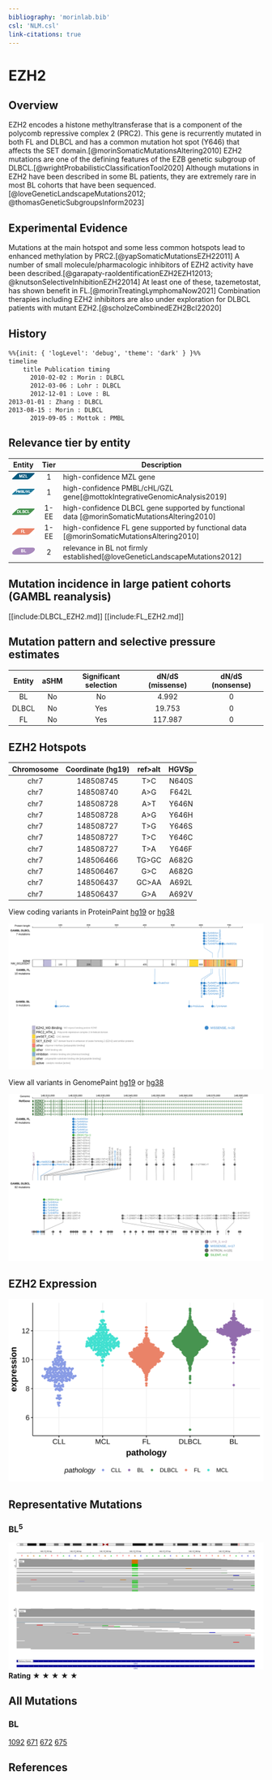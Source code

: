 ```yaml
---
bibliography: 'morinlab.bib'
csl: 'NLM.csl'
link-citations: true
---
```

# EZH2

## Overview
EZH2 encodes a histone methyltransferase that is a component of the polycomb repressive complex 2 (PRC2). 
This gene is recurrently mutated in both FL and DLBCL and has a common mutation hot spot (Y646) that affects the SET domain.[@morinSomaticMutationsAltering2010]
EZH2 mutations are one of the defining features of the EZB genetic subgroup of DLBCL.[@wrightProbabilisticClassificationTool2020] 
Although mutations in EZH2 have been described in some BL patients, they are extremely rare in most BL cohorts that have been sequenced.[@loveGeneticLandscapeMutations2012; @thomasGeneticSubgroupsInform2023] 


## Experimental Evidence

Mutations at the main hotspot and some less common hotspots lead to enhanced methylation by PRC2.[@yapSomaticMutationsEZH22011]
A number of small molecule/pharmacologic inhibitors of EZH2 activity have been described.[@garapaty-raoIdentificationEZH2EZH12013; @knutsonSelectiveInhibitionEZH22014] At least one of these, tazemetostat, has shown benefit in FL.[@morinTreatingLymphomaNow2021] 
Combination therapies including EZH2 inhibitors are also under exploration for DLBCL patients with mutant EZH2.[@scholzeCombinedEZH2Bcl22020]

## History
```mermaid
%%{init: { 'logLevel': 'debug', 'theme': 'dark' } }%%
timeline
    title Publication timing
      2010-02-02 : Morin : DLBCL
      2012-03-06 : Lohr : DLBCL
      2012-12-01 : Love : BL
2013-01-01 : Zhang : DLBCL
2013-08-15 : Morin : DLBCL
      2019-09-05 : Mottok : PMBL
```

## Relevance tier by entity

|Entity|Tier|Description                           |
|:------:|:----:|--------------------------------------|
|![MZL](images/icons/MZL_tier1.png)|1|high-confidence MZL gene|
|![PMBL](images/icons/PMBL_tier1.png)|1|high-confidence PMBL/cHL/GZL gene[@mottokIntegrativeGenomicAnalysis2019]|
|![DLBCL](images/icons/DLBCL_tier1.png) |1-EE   |high-confidence DLBCL gene supported by functional data            [@morinSomaticMutationsAltering2010]|
|![FL](images/icons/FL_tier1.png)    |1-EE   |high-confidence FL gene supported by functional data               [@morinSomaticMutationsAltering2010]|
|![BL](images/icons/BL_tier2.png)    |2   |relevance in BL not firmly established[@loveGeneticLandscapeMutations2012]|


## Mutation incidence in large patient cohorts (GAMBL reanalysis)


[[include:DLBCL_EZH2.md]]
[[include:FL_EZH2.md]]

## Mutation pattern and selective pressure estimates

|Entity|aSHM|Significant selection|dN/dS (missense)|dN/dS (nonsense)|
|:------:|:----:|:---------------------:|:----------------:|:----------------:|
|BL    |No  |No                   |  4.992         |0               |
|DLBCL |No  |Yes                  | 19.753         |0               |
|FL    |No  |Yes                  |117.987         |0               |




## EZH2 Hotspots

| Chromosome |Coordinate (hg19) | ref>alt | HGVSp | 
 | :---:| :---: | :--: | :---: |
| chr7 | 148508745 | T>C | N640S |
|chr7|148508740|A>G|F642L| 
| chr7 | 148508728 | A>T | Y646N |
| chr7 | 148508728 | A>G | Y646H |
| chr7 | 148508727 | T>G | Y646S |
| chr7 | 148508727 | T>C | Y646C |
| chr7 | 148508727 | T>A | Y646F |
|chr7|148506466|TG>GC|A682G|
|chr7|148506467|G>C|A682G|
|chr7|148506437|GC>AA|A692L|
|chr7|148506437|G>A|A692V|

View coding variants in ProteinPaint [hg19](https://morinlab.github.io/LLMPP/GAMBL/EZH2_protein.html)  or [hg38](https://morinlab.github.io/LLMPP/GAMBL/EZH2_protein_hg38.html)

![](images/proteinpaint/EZH2_NM_001203247.svg)

View all variants in GenomePaint [hg19](https://morinlab.github.io/LLMPP/GAMBL/EZH2.html)  or [hg38](https://morinlab.github.io/LLMPP/GAMBL/EZH2_hg38.html)

![](images/proteinpaint/EZH2.svg)

## EZH2 Expression
![](images/gene_expression/EZH2_by_pathology.svg)

## Representative Mutations

### BL<sup>5</sup>

![](primary/Love_EZH2.svg)
**Rating**
&starf; &starf; &starf; &starf; &starf;

## All Mutations

### BL

[1092](https://www.bcgsc.ca/downloads/morinlab/GAMBL/Love/1092_reports.html)
[671](https://www.bcgsc.ca/downloads/morinlab/GAMBL/Love/671_reports.html)
[672](https://www.bcgsc.ca/downloads/morinlab/GAMBL/Love/672_reports.html)
[675](https://www.bcgsc.ca/downloads/morinlab/GAMBL/Love/675_reports.html)

<!-- ORIGIN: morinSomaticMutationsAltering2010 -->
<!-- BL: loveGeneticLandscapeMutations2012 -->
<!-- FL: morinSomaticMutationsAltering2010a -->
<!-- BL: loveGeneticLandscapeMutations2012 -->
<!-- DLBCL: morinSomaticMutationsAltering2010 -->
<!-- PMBL: mottokIntegrativeGenomicAnalysis2019b -->


## References

